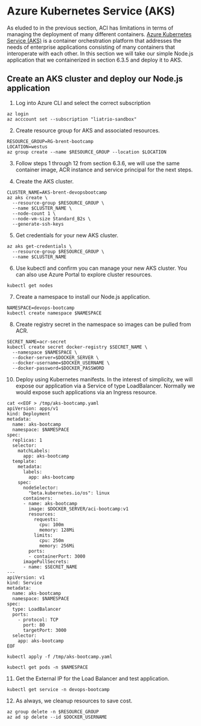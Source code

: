 # Azure Kubernetes Service (AKS)

As eluded to in the previous section, ACI has limitations in terms of managing the deployment of many different containers. [Azure Kubernetes Service (AKS)](https://azure.microsoft.com/en-ca/services/kubernetes-service/) is a container orchestration platform that addresses the needs of enterprise applications consisting of many containers that interoperate with each other. In this section we will take our simple Node.js application that we containerized in section 6.3.5 and deploy it to AKS.

## Create an AKS cluster and deploy our Node.js application

1. Log into Azure CLI and select the correct subscription

```
az login
az acccount set --subscription "liatrio-sandbox"
```

2. Create resource group for AKS and associated resources.

```
RESOURCE_GROUP=RG-brent-bootcamp
LOCATION=westus
az group create --name $RESOURCE_GROUP --location $LOCATION
```

3. Follow steps 1 through 12 from section 6.3.6, we will use the same container image, ACR instance and service principal for the next steps.

4. Create the AKS cluster.

```
CLUSTER_NAME=AKS-brent-devopsbootcamp
az aks create \
  --resource-group $RESOURCE_GROUP \
  --name $CLUSTER_NAME \
  --node-count 1 \
  --node-vm-size Standard_B2s \
  --generate-ssh-keys
```

5. Get credentials for your new AKS cluster.

```
az aks get-credentials \
  --resource-group $RESOURCE_GROUP \
  --name $CLUSTER_NAME
```

6. Use kubectl and confirm you can manage your new AKS cluster. You can also use Azure Portal to explore cluster resources.

```
kubectl get nodes
```

7. Create a namespace to install our Node.js application.

```
NAMESPACE=devops-bootcamp
kubectl create namespace $NAMESPACE
```

8. Create registry secret in the namespace so images can be pulled from ACR.

```
SECRET_NAME=acr-secret
kubectl create secret docker-registry $SECRET_NAME \
  --namespace $NAMESPACE \
  --docker-server=$DOCKER_SERVER \
  --docker-username=$DOCKER_USERNAME \
  --docker-password=$DOCKER_PASSWORD
```

10. Deploy using Kubernetes manifests. In the interest of simplicity, we will expose our application via a Service of type LoadBalancer. Normally we would expose such applications via an Ingress resource.

```
cat <<EOF > /tmp/aks-bootcamp.yaml
apiVersion: apps/v1
kind: Deployment
metadata:
  name: aks-bootcamp
  namespace: $NAMESPACE
spec:
  replicas: 1
  selector:
    matchLabels:
      app: aks-bootcamp
  template:
    metadata:
      labels:
        app: aks-bootcamp
    spec:
      nodeSelector:
        "beta.kubernetes.io/os": linux
      containers:
      - name: aks-bootcamp
        image: $DOCKER_SERVER/aci-bootcamp:v1
        resources:
          requests:
            cpu: 100m
            memory: 128Mi
          limits:
            cpu: 250m
            memory: 256Mi
        ports:
        - containerPort: 3000
      imagePullSecrets:
      - name: $SECRET_NAME
---
apiVersion: v1
kind: Service
metadata:
  name: aks-bootcamp
  namespace: $NAMESPACE
spec:
  type: LoadBalancer
  ports:
    - protocol: TCP
      port: 80
      targetPort: 3000
  selector:
    app: aks-bootcamp
EOF
```

```
kubectl apply -f /tmp/aks-bootcamp.yaml
```

```
kubectl get pods -n $NAMESPACE
```

11. Get the External IP for the Load Balancer and test application.

```
kubectl get service -n devops-bootcamp
```

12. As always, we cleanup resources to save cost.

```
az group delete -n $RESOURCE_GROUP
az ad sp delete --id $DOCKER_USERNAME
```
